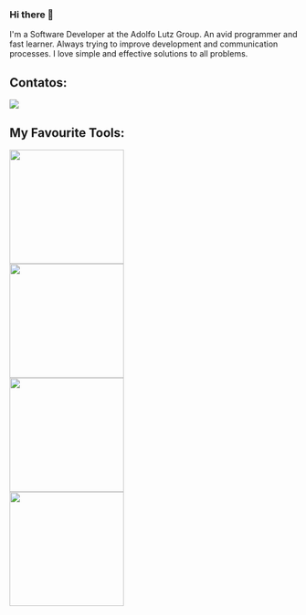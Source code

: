 ### Hi there 👋


I'm a Software Developer at the Adolfo Lutz Group. 
An avid programmer and fast learner. Always trying to improve development and communication processes. I love simple and effective solutions to all problems.

## Contatos:

<div>

<a href="https://www.linkedin.com/in/rafaelditolvo/" target="_blank"><img src="https://img.shields.io/badge/-LinkedIn-%230077B5?style=for-the-badge&logo=linkedin&logoColor=white" target="_blank"></a>   
</div>


## My Favourite Tools:
<div><img height=200 width=200 src="https://cdn.jsdelivr.net/gh/devicons/devicon/icons/react/react-original-wordmark.svg" /></div>
<div><img height=200 width=200 src="https://cdn.jsdelivr.net/gh/devicons/devicon/icons/nodejs/nodejs-original-wordmark.svg" /></div>
<div><img height=200 width=200 src="https://cdn.jsdelivr.net/gh/devicons/devicon/icons/materialui/materialui-original.svg" /></div> 
<div><img height=200 width=200 src="https://cdn.jsdelivr.net/gh/devicons/devicon/icons/express/express-original-wordmark.svg" /></div>
            
     
                    


            
          

<!--
**rafaditolvo/rafaditolvo** is a ✨ _special_ ✨ repository because its `README.md` (this file) appears on your GitHub profile.

Here are some ideas to get you started:

- 🔭 I’m currently working on ...
- 🌱 I’m currently learning ...
- 👯 I’m looking to collaborate on ...
- 🤔 I’m looking for help with ...
- 💬 Ask me about ...
- 📫 How to reach me: ...
- 😄 Pronouns: ...
- ⚡ Fun fact: ...
-->

